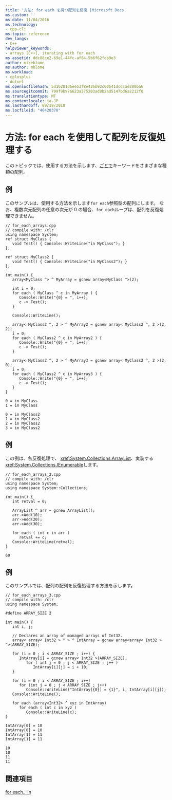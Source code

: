 ```yaml
---
title: '方法: for each を持つ配列を反復 |Microsoft Docs'
ms.custom: ''
ms.date: 11/04/2016
ms.technology:
- cpp-cli
ms.topic: reference
dev_langs:
- C++
helpviewer_keywords:
- arrays [C++], iterating with for each
ms.assetid: ddc88ce2-69e1-44fc-af84-5b6f62fcb9e3
author: mikeblome
ms.author: mblome
ms.workload:
- cplusplus
- dotnet
ms.openlocfilehash: 5d16281d6ee53f8e426b92c60b41dcdcae200ba6
ms.sourcegitcommit: 799f9b976623a375203ad8b2ad5147bd6a2212f0
ms.translationtype: MT
ms.contentlocale: ja-JP
ms.lasthandoff: 09/19/2018
ms.locfileid: "46428370"
---
```

# <a name="how-to-iterate-over-arrays-with-for-each"></a>方法: for each を使用して配列を反復処理する

このトピックでは、使用する方法を示します、[ごとで](../dotnet/for-each-in.md)キーワードをさまざまな種類の配列。

## <a name="example"></a>例

このサンプルは、使用する方法を示します`for each`参照型の配列にします。  なお、複数次元配列の任意の次元が 0 の場合、`for each`ループは、配列を反復処理できません。

```
// for_each_arrays.cpp
// compile with: /clr
using namespace System;
ref struct MyClass {
   void Test() { Console::WriteLine("in MyClass"); }
};

ref struct MyClass2 {
   void Test() { Console::WriteLine("in MyClass2"); }
};

int main() {
   array<MyClass ^> ^ MyArray = gcnew array<MyClass ^>(2);

   int i = 0;
   for each ( MyClass ^ c in MyArray ) {
      Console::Write("{0} = ", i++);
      c -> Test();
   }

   Console::WriteLine();

   array< MyClass2 ^, 2 > ^ MyArray2 = gcnew array< MyClass2 ^, 2 >(2, 2);
   i = 0;
   for each ( MyClass2 ^ c in MyArray2 ) {
      Console::Write("{0} = ", i++);
      c -> Test();
   }

   array< MyClass2 ^, 2 > ^ MyArray3 = gcnew array< MyClass2 ^, 2 >(2, 0);
   i = 0;
   for each ( MyClass2 ^ c in MyArray3 ) {
      Console::Write("{0} = ", i++);
      c -> Test();
   }
}
```

```Output
0 = in MyClass
1 = in MyClass

0 = in MyClass2
1 = in MyClass2
2 = in MyClass2
3 = in MyClass2
```

## <a name="example"></a>例

この例は、各反復処理で、 <xref:System.Collections.ArrayList>、実装する<xref:System.Collections.IEnumerable>します。

```
// for_each_arrays_2.cpp
// compile with: /clr
using namespace System;
using namespace System::Collections;

int main() {
   int retval = 0;

   ArrayList ^ arr = gcnew ArrayList();
   arr->Add(10);
   arr->Add(20);
   arr->Add(30);

   for each ( int c in arr )
      retval += c;
   Console::WriteLine(retval);
}
```

```Output
60
```

## <a name="example"></a>例

このサンプルでは、配列の配列を反復処理する方法を示します。

```
// for_each_arrays_3.cpp
// compile with: /clr
using namespace System;

#define ARRAY_SIZE 2

int main() {
   int i, j;

   // Declares an array of managed arrays of Int32.
   array< array< Int32 > ^ > ^ IntArray = gcnew array<array< Int32 > ^>(ARRAY_SIZE);

   for (i = 0 ; i < ARRAY_SIZE ; i++) {
      IntArray[i] = gcnew array< Int32 >(ARRAY_SIZE);
         for ( int j = 0 ; j < ARRAY_SIZE ; j++ )
            IntArray[i][j] = i + 10;
   }

   for (i = 0 ; i < ARRAY_SIZE ; i++)
      for (int j = 0 ; j < ARRAY_SIZE ; j++)
         Console::WriteLine("IntArray[{0}] = {1}", i, IntArray[i][j]);
   Console::WriteLine();

   for each (array<Int32> ^ xyz in IntArray)
      for each ( int c in xyz )
         Console::WriteLine(c);
}
```

```Output
IntArray[0] = 10
IntArray[0] = 10
IntArray[1] = 11
IntArray[1] = 11

10
10
11
11
```

## <a name="see-also"></a>関連項目

[for each、in](../dotnet/for-each-in.md)